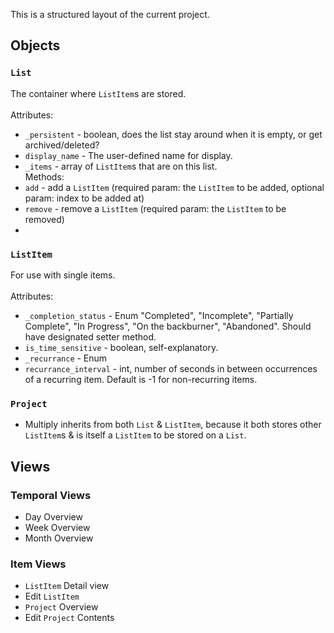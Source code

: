 This is a structured layout of the current project.
## Objects
### `List`
The container where `ListItem`s are stored.<br/><br/>
Attributes:
- `_persistent` - boolean, does the list stay around when it is empty, or get archived/deleted?
- `display_name` - The user-defined name for display.
- `_items` - array of `ListItem`s that are on this list.<br/>
Methods:
- `add` - add a `ListItem` (required param: the `ListItem` to be added, optional param: index to be added at)
- `remove` - remove a `ListItem` (required param: the `ListItem` to be removed)
- 
### `ListItem`
For use with single items.<br/><br/>
Attributes:
- `_completion_status` - Enum "Completed", "Incomplete", "Partially Complete", "In Progress", "On the backburner", "Abandoned". Should have designated setter method.
- `is_time_sensitive` - boolean, self-explanatory.
- `_recurrance` - Enum
- `recurrance_interval` - int, number of seconds in between occurrences of a recurring item. Default is -1 for non-recurring items.

### `Project`
- Multiply inherits from both `List` & `ListItem`, because it both stores other `ListItem`s & is itself a `ListItem` to be stored on a `List`.
## Views
### Temporal Views
- Day Overview
- Week Overview
- Month Overview
### Item Views
- `ListItem` Detail view
- Edit `ListItem`
- `Project` Overview
- Edit `Project` Contents